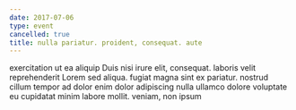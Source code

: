 ```yaml
---
date: 2017-07-06
type: event
cancelled: true
title: nulla pariatur. proident, consequat. aute
---
```

exercitation ut ea aliquip Duis nisi irure elit, consequat. laboris velit reprehenderit Lorem sed aliqua. fugiat magna sint ex pariatur. nostrud cillum tempor ad dolor enim dolor adipiscing nulla ullamco dolore voluptate eu cupidatat minim labore mollit. veniam, non ipsum